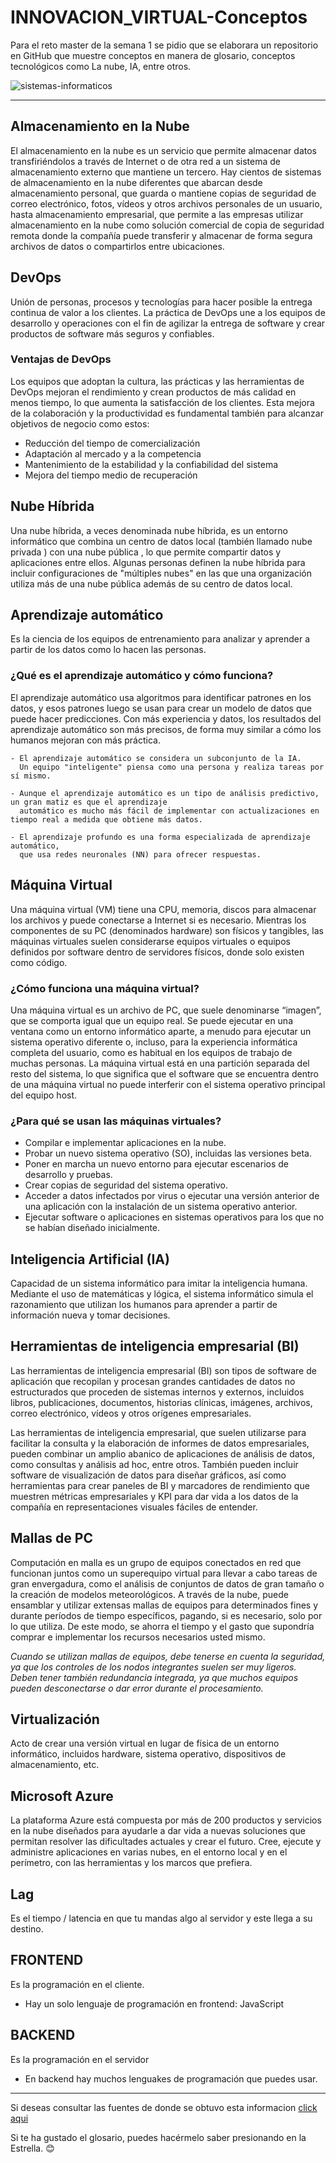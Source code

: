 # INNOVACION_VIRTUAL-Conceptos
Para el reto master de la semana 1 se pidio que se elaborara un repositorio en GitHub que muestre conceptos en manera de glosario, conceptos tecnológicos como La nube, IA, entre otros.

![sistemas-informaticos](https://user-images.githubusercontent.com/83625278/117224341-4ad45200-add5-11eb-93aa-b539f2d1616f.jpg)

---

## Almacenamiento en la Nube
   El almacenamiento en la nube es un servicio que permite almacenar datos transfiriéndolos a través de Internet o de otra red a un sistema de almacenamiento externo que mantiene un tercero. Hay cientos de sistemas de almacenamiento en la nube diferentes que abarcan desde almacenamiento personal, que guarda o mantiene copias de seguridad de correo electrónico, fotos, vídeos y otros archivos personales de un usuario, hasta almacenamiento empresarial, que permite a las empresas utilizar almacenamiento en la nube como  solución comercial de copia de seguridad remota donde la compañía puede transferir y almacenar de forma segura archivos de datos o compartirlos entre ubicaciones.
  
  
## DevOps
  Unión de personas, procesos y tecnologías para hacer posible la entrega continua de valor a los clientes. La práctica de DevOps une a los equipos de desarrollo y operaciones con el fin de agilizar la entrega de software y crear productos de software más seguros y confiables.
  
  ### Ventajas de DevOps
  Los equipos que adoptan la cultura, las prácticas y las herramientas de DevOps mejoran el rendimiento y crean productos de más calidad en menos tiempo, lo que aumenta la satisfacción de los clientes. Esta mejora de la colaboración y la productividad es fundamental también para alcanzar objetivos de negocio como estos:
   
  * Reducción del tiempo de comercialización 
  * Adaptación al mercado y a la competencia
  * Mantenimiento de la estabilidad y la confiabilidad del sistema
  * Mejora del tiempo medio de recuperación
  
  
## Nube Híbrida
  Una nube híbrida, a veces denominada nube híbrida, es un entorno informático que combina un centro de datos local (también llamado nube privada ) con una nube pública , lo que permite compartir datos y aplicaciones entre ellos. Algunas personas definen la nube híbrida para incluir configuraciones de "múltiples nubes" en las que una organización utiliza más de una nube pública además de su centro de datos local.


## Aprendizaje automático
   Es la ciencia de los equipos de entrenamiento para analizar y aprender a partir de los datos como lo hacen las personas.
   
   ### ¿Qué es el aprendizaje automático y cómo funciona?
   El aprendizaje automático usa algoritmos para identificar patrones en los datos, y esos patrones luego se usan para crear un modelo de datos que puede hacer predicciones. Con más experiencia y datos, los resultados del aprendizaje automático son más precisos, de forma muy similar a cómo los humanos mejoran con más práctica.
    
    - El aprendizaje automático se considera un subconjunto de la IA. 
      Un equipo "inteligente" piensa como una persona y realiza tareas por sí mismo.
    
    - Aunque el aprendizaje automático es un tipo de análisis predictivo, un gran matiz es que el aprendizaje 
      automático es mucho más fácil de implementar con actualizaciones en tiempo real a medida que obtiene más datos.

    - El aprendizaje profundo es una forma especializada de aprendizaje automático, 
      que usa redes neuronales (NN) para ofrecer respuestas.
  
  
## Máquina Virtual
  Una máquina virtual (VM) tiene una CPU, memoria, discos para almacenar los archivos y puede conectarse a Internet si es necesario. Mientras los componentes de su PC (denominados hardware) son físicos y tangibles, las máquinas virtuales suelen considerarse equipos virtuales o equipos definidos por software dentro de servidores físicos, donde solo existen como código.
  
  ### ¿Cómo funciona una máquina virtual?
  Una máquina virtual es un archivo de PC, que suele denominarse “imagen”, que se comporta igual que un equipo real. Se puede ejecutar en una ventana como un entorno informático aparte, a menudo para ejecutar un sistema operativo diferente o, incluso, para la experiencia informática completa del usuario, como es habitual en los equipos de trabajo de muchas personas. La máquina virtual está en una partición separada del resto del sistema, lo que significa que el software que se encuentra dentro de una máquina virtual no puede interferir con el sistema operativo principal del equipo host.

  ### ¿Para qué se usan las máquinas virtuales?
   * Compilar e implementar aplicaciones en la nube.
   * Probar un nuevo sistema operativo (SO), incluidas las versiones beta.
   * Poner en marcha un nuevo entorno para ejecutar escenarios de desarrollo y pruebas.
   * Crear copias de seguridad del sistema operativo.
   * Acceder a datos infectados por virus o ejecutar una versión anterior de una aplicación con la instalación de un sistema operativo anterior.
   * Ejecutar software o aplicaciones en sistemas operativos para los que no se habían diseñado inicialmente.


## Inteligencia Artificial (IA)
   Capacidad de un sistema informático para imitar la inteligencia humana. Mediante el uso de matemáticas y lógica, el sistema informático simula el razonamiento que utilizan los humanos para aprender a partir de información nueva y tomar decisiones.
   

## Herramientas de inteligencia empresarial (BI)
  Las herramientas de inteligencia empresarial (BI) son tipos de software de aplicación que recopilan y procesan grandes cantidades de datos no estructurados que proceden de sistemas internos y externos, incluidos libros, publicaciones, documentos, historias clínicas, imágenes, archivos, correo electrónico, vídeos y otros orígenes empresariales. 
  
  Las herramientas de inteligencia empresarial, que suelen utilizarse para facilitar la consulta y la elaboración de informes de datos empresariales, pueden combinar un amplio abanico de aplicaciones de análisis de datos, como consultas y análisis ad hoc, entre otros. También pueden incluir software de visualización de datos para diseñar gráficos, así como herramientas para crear paneles de BI y marcadores de rendimiento que muestren métricas empresariales y KPI para dar vida a los datos de la compañía en representaciones visuales fáciles de entender.


## Mallas de PC
  Computación en malla es un grupo de equipos conectados en red que funcionan juntos como un superequipo virtual para llevar a cabo tareas de gran envergadura, como el análisis de conjuntos de datos de gran tamaño o la creación de modelos meteorológicos. A través de la nube, puede ensamblar y utilizar extensas mallas de equipos para determinados fines y durante períodos de tiempo específicos, pagando, si es necesario, solo por lo que utiliza. De este modo, se ahorra el tiempo y el gasto que supondría comprar e implementar los recursos necesarios usted mismo. 
  
  _Cuando se utilizan mallas de equipos, debe tenerse en cuenta la seguridad, ya que los controles de los nodos integrantes suelen ser muy ligeros. Deben tener también redundancia integrada, ya que muchos equipos pueden desconectarse o dar error durante el procesamiento._


## Virtualización
  Acto de crear una versión virtual en lugar de física de un entorno informático, incluidos hardware, sistema operativo, dispositivos de almacenamiento, etc.


## Microsoft Azure
   La plataforma Azure está compuesta por más de 200 productos y servicios en la nube diseñados para ayudarle a dar vida a nuevas soluciones que permitan resolver las dificultades actuales y crear el futuro. Cree, ejecute y administre aplicaciones en varias nubes, en el entorno local y en el perímetro, con las herramientas y los marcos que prefiera.

## Lag
   Es el tiempo / latencia en que tu mandas algo al servidor y este llega a su destino.
   
## FRONTEND
   Es la programación en el cliente.
   * Hay un solo lenguaje de programación en frontend: JavaScript

## BACKEND
   Es la programación en el servidor
   * En backend hay muchos lenguakes de programación que puedes usar.
  
---
Si deseas consultar las fuentes de donde se obtuvo esta informacion [click aqui](https://azure.microsoft.com/es-mx/overview/cloud-computing-dictionary/)

Si te ha gustado el glosario, puedes hacérmelo saber presionando en la Estrella. 😊
